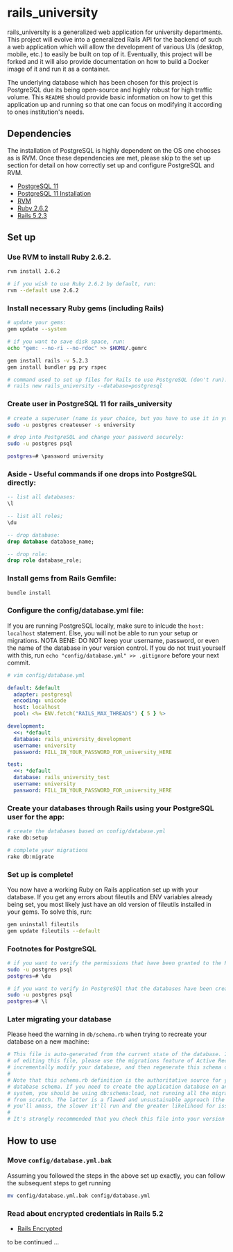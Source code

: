 # rails_university

rails_university is a generalized web application for university departments. This project will evolve into a generalized Rails API for the backend of such a web application which will allow the development of various UIs (desktop, mobile, etc.) to easily be built on top of it. Eventually, this project will be forked and it will also provide documentation on how to build a Docker image of it and run it as a container. 

The underlying database which has been chosen for this project is PostgreSQL due its being open-source and highly robust for high traffic volume. This `README` should provide basic information on how to get this application up and running so that one can focus on modifying it according to ones institution's needs.

## Dependencies 
The installation of PostgreSQL is highly dependent on the OS one chooses as is RVM. Once these dependencies are met, please skip to the set up section for detail on how correctly set up and configure PostgreSQL and RVM.

- [PostgreSQL 11](https://www.postgresql.org/download/ "PostgreSQL 11")
- [PostgreSQL 11 Installation](https://wiki.postgresql.org/wiki/Apt "PostgreSQL 11 Installation")
- [RVM](https://rvm.io/ "RVM")
- [Ruby 2.6.2](https://www.ruby-lang.org/en/ "Ruby 2.6.2")
- [Rails 5.2.3](https://github.com/rails/rails/tree/v5.2.3 "Rails 5.2.3")

## Set up
### Use RVM to install Ruby 2.6.2.

```bash
rvm install 2.6.2

# if you wish to use Ruby 2.6.2 by default, run:
rvm --default use 2.6.2
```

### Install necessary Ruby gems (including Rails)

```bash
# update your gems:
gem update --system

# if you want to save disk space, run:
echo "gem: --no-ri --no-rdoc" >> $HOME/.gemrc

gem install rails -v 5.2.3
gem install bundler pg pry rspec

# command used to set up files for Rails to use PostgreSQL (don't run):
# rails new rails_university --database=postgresql
```

### Create user in PostgreSQL 11  for rails_university

```bash
# create a superuser (name is your choice, but you have to use it in your config/database.yml:
sudo -u postgres createuser -s university 

# drop into PostgreSQL and change your password securely:
sudo -u postgres psql

postgres=# \password university
```
### Aside - Useful commands if one drops into PostgreSQL directly:

```sql
-- list all databases:
\l

-- list all roles;
\du

-- drop database:
drop database database_name;

-- drop role:
drop role database_role;
```

### Install gems from Rails Gemfile:

```bash
bundle install
```

### Configure the config/database.yml file:
If you are running PostgreSQL locally, make sure to inlcude the `host: localhost` statement.
Else, you will not be able to run your setup or migrations.
NOTA BENE: DO NOT keep your username, password, or even the name of the database in your version control.
If you do not trust yourself with this, run `echo "config/database.yml" >> .gitignore` before your next commit.

```yml
# vim config/database.yml

default: &default
  adapter: postgresql
  encoding: unicode
  host: localhost
  pool: <%= ENV.fetch("RAILS_MAX_THREADS") { 5 } %>

development:
  <<: *default
  database: rails_university_development
  username: university
  password: FILL_IN_YOUR_PASSWORD_FOR_university_HERE

test:
  <<: *default
  database: rails_university_test
  username: university
  password: FILL_IN_YOUR_PASSWORD_FOR_university_HERE
```

### Create your databases through Rails using your PostgreSQL user for the app:

```bash
# create the databases based on config/database.yml
rake db:setup

# complete your migrations
rake db:migrate
```

### Set up is complete!

You now have a working Ruby on Rails application set up with your database. If you get any errors about fileutils and ENV variables already being set, you most likely just have an old version of fileutils installed in your gems. To solve this, run:

```bash
gem uninstall fileutils
gem update fileutils --default
```

### Footnotes for PostgreSQL

```bash
# if you want to verify the permissions that have been granted to the PostgreSQL user
sudo -u postgres psql
postgres=# \du

# if you want to verify in PostgreSQl that the databases have been created:
sudo -u postgres psql
postgres=# \l
```

### Later migrating your database

Please heed the warning in `db/schema.rb` when trying to recreate your database on a new machine:

```ruby
# This file is auto-generated from the current state of the database. Instead
# of editing this file, please use the migrations feature of Active Record to
# incrementally modify your database, and then regenerate this schema definition.
#
# Note that this schema.rb definition is the authoritative source for your
# database schema. If you need to create the application database on another
# system, you should be using db:schema:load, not running all the migrations
# from scratch. The latter is a flawed and unsustainable approach (the more migrations
# you'll amass, the slower it'll run and the greater likelihood for issues).
#
# It's strongly recommended that you check this file into your version control system.
```

## How to use

### Move `config/database.yml.bak`
Assuming you followed the steps in the above set up exactly, you can follow the subsequent steps to get running

```bash
mv config/database.yml.bak config/database.yml
```

### Read about encrypted credentials in Rails 5.2

- [Rails Encrypted](https://www.engineyard.com/blog/rails-encrypted-credentials-on-rails-5.2 "Rails Encrypted Credentials")

to be continued ...
